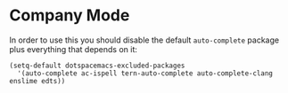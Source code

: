 # Company Mode

In order to use this you should disable the default `auto-complete` package plus everything that depends on it:

```elisp
(setq-default dotspacemacs-excluded-packages
  '(auto-complete ac-ispell tern-auto-complete auto-complete-clang enslime edts))
```
